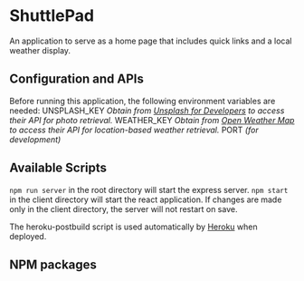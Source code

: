 # ShuttlePad
An application to serve as a home page that includes quick links and a local weather display.

## Configuration and APIs

Before running this application, the following environment variables are needed:
UNSPLASH_KEY *Obtain from [Unsplash for Developers](https://unsplash.com/developers) to access their API for photo retrieval.*
WEATHER_KEY *Obtain from [Open Weather Map](https://openweathermap.org/api) to access their API for location-based weather retrieval.*
PORT *(for development)*


## Available Scripts

`npm run server` in the root directory will start the express server.
`npm start` in the client directory will start the react application. If changes are made only in the client directory, the server will not restart on save.

The heroku-postbuild script is used automatically by [Heroku](https://.heroku.com/) when deployed.

## NPM packages


